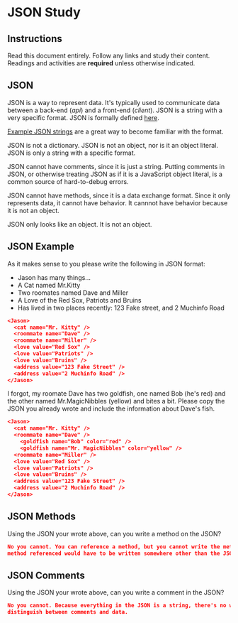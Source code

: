 # JSON Study

## Instructions

Read this document entirely. Follow any links and study their content. Readings
and activities are **required** unless otherwise indicated.

## JSON

JSON is a way to represent data. It's typically used to communicate data between
a back-end (*api*) and a front-end (*client*). JSON is a string with a very
specific format. JSON is formally defined [here](http://www.json.org/).

[Example JSON strings](http://json.org/example.html) are a great way to become
familiar with the format.

JSON is not a dictionary. JSON is not an object, nor is it an object literal.
JSON is only a string with a specific format.

JSON cannot have comments, since it is just a string. Putting comments in JSON,
or otherwise treating JSON as if it is a JavaScript object literal, is a common
source of hard-to-debug errors.

JSON cannot have methods, since it is a data exchange format. Since it only
represents data, it cannot have behavior. It cannnot have behavior because it is
not an object.

JSON only looks like an object. It is not an object.

## JSON Example

As it makes sense to you please write the following in JSON format:

-   Jason has many things...
-   A Cat named Mr.Kitty
-   Two roomates named Dave and Miller
-   A Love of the Red Sox, Patriots and Bruins
-   Has lived in two places recently: 123 Fake street, and 2 Muchinfo Road

```json
<Jason>
  <cat name="Mr. Kitty" />
  <roommate name="Dave" />
  <roommate name="Miller" />
  <love value="Red Sox" />
  <love value="Patriots" />
  <love value="Bruins" />
  <address value="123 Fake Street" />
  <address value="2 Muchinfo Road" />
</Jason>
```

I forgot, my roomate Dave has two goldfish, one named Bob (he's red) and the
other named Mr.MagicNibbles (yellow) and bites a bit. Please copy the JSON you
already wrote and include the information about Dave's fish.

```json
<Jason>
  <cat name="Mr. Kitty" />
  <roommate name="Dave" />
    <goldfish name="Bob" color="red" />
    <goldfish name="Mr. MagicNibbles" color="yellow" />
  <roommate name="Miller" />
  <love value="Red Sox" />
  <love value="Patriots" />
  <love value="Bruins" />
  <address value="123 Fake Street" />
  <address value="2 Muchinfo Road" />
</Jason>
```

## JSON Methods

Using the JSON your wrote above, can you write a method on the JSON?

```json
No you cannot. You can reference a method, but you cannot write the method. The
method referenced would have to be written somewhere other than the JSON.
```

## JSON Comments

Using the JSON your wrote above, can you write a comment in the JSON?

```json
No you cannot. Because everything in the JSON is a string, there's no way to
distinguish between comments and data.
```
